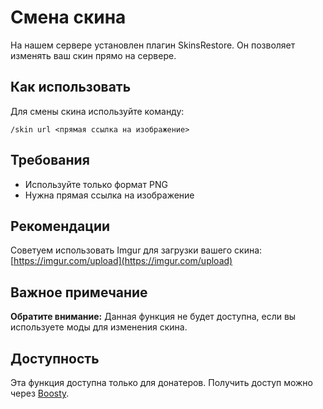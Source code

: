 # Смена скина

На нашем сервере установлен плагин SkinsRestore. Он позволяет изменять ваш скин прямо на сервере.

## Как использовать

Для смены скина используйте команду:

```
/skin url <прямая ссылка на изображение>
```

## Требования

- Используйте только формат PNG
- Нужна прямая ссылка на изображение

## Рекомендации

Советуем использовать Imgur для загрузки вашего скина: [https://imgur.com/upload](https://imgur.com/upload)

## Важное примечание

**Обратите внимание:** Данная функция не будет доступна, если вы используете моды для изменения скина.

## Доступность

Эта функция доступна только для донатеров. Получить доступ можно через [Boosty](https://boosty.to/advanetale).
